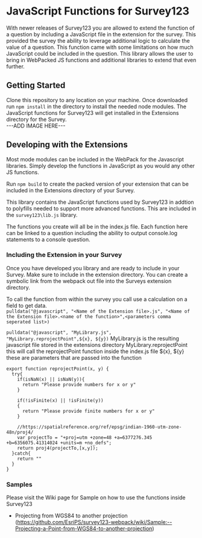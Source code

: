 # JavaScript Functions for Survey123
With newer releases of Survey123 you are allowed to extend the function of a question by including a JavaScript file in the extension for the survey.  This provided the survey the ability to leverage additional logic to calculate the value of a question.  This function came with some limitations on how much JavaScript could be included in the question.  This library allows the user to bring in WebPacked JS functions and additional libraries to extend that even further.

## Getting Started
Clone this repository to any location on your machine.  Once downloaded run `npm install` in the directory to install the needed node modules.   The JavaScript functions for Survey123 will get installed in the Extensions directory for the Survey.  
---ADD IMAGE HERE---

## Developing with the Extensions
Most mode modules can be included in the WebPack for the Javascript libraries.  Simply develop the functions in JavaScript as you would any other JS functions.  

Run `npm build` to create the packed version of your extension that can be included in the Extensions directory of your Survey.

This library contains the JavaScript functions used by Survey123 in addtion to polyfills needed to support more advanced functions.  This are included in the `survey123\lib.js` library.

The functions you create will all be in the index.js file.  Each function here can be linked to a question including the ability to output console.log statements to a console question.


### Including the Extension in your Survey
Once you have developed you library and are ready to include in your Survey.  Make sure to include in the extension directory.  You can create a symbolic link from the webpack out file into the Surveys extension directory.  

To call the function from within the survey you call use a calculation on a field to get data.  
`pulldata("@javascript", "<Name of the Extension file>.js", "<Name of the Extension file>.<name of the function>",<parameters comma seperated list>)`

`pulldata("@javascript", "MyLibrary.js", "MyLibrary.reprojectPoint",${x}, ${y})`
MyLibrary.js is the resulting javascript file stored in the extensions directory
MyLibrary.reprojectPoint this will call the reprojectPoint function inside the index.js file
${x}, ${y} these are parameters that are passed into the function

```
export function reprojectPoint(x, y) {
  try{
    if(isNaN(x) || isNaN(y)){
      return "Please provide numbers for x or y"
    }

    if(!isFinite(x) || !isFinite(y))
    {
      return "Please provide finite numbers for x or y"
    }

    //https://spatialreference.org/ref/epsg/indian-1960-utm-zone-48n/proj4/
    var projectTo = "+proj=utm +zone=48 +a=6377276.345 +b=6356075.41314024 +units=m +no_defs";
    return proj4(projectTo,[x,y]);
  }catch{
    return ""
  }
}
```

### Samples
Please visit the Wiki page for Sample on how to use the functions inside Survey123
- Projecting from WGS84 to another projection (https://github.com/EsriPS/survey123-webpack/wiki/Sample:--Projecting-a-Point-from-WGS84-to-another-projection)
